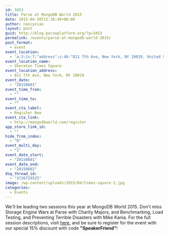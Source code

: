 ```yaml
---
id: 3453
title: Parse at MongoDB World 2015
date: 2015-04-30T15:38:49+00:00
author: nancyxiao
layout: post
guid: http://blog.parseplatform.org/?p=3453
permalink: /events/parse-at-mongodb-world-2015/
post_format:
  - event
event_location:
  - 'a:3:{s:7:"address";s:46:"811 7th Ave, New York, NY 10019, United States";s:3:"lat";s:10:"40.7625834";s:3:"lng";s:18:"-73.98146740000004";}'
event_location_name:
  - Sheraton Times Square
event_location_address:
  - 811 7th Ave, New York, NY 10019
event_date:
  - "20150601"
event_time_from:
  - ""
event_time_to:
  - ""
event_cta_label:
  - Register Now
event_cta_link:
  - http://mongodbworld.com/register
app_store_link_id:
  - ""
hide_from_index:
  - "0"
event_multi_day:
  - "1"
event_date_start:
  - "20150601"
event_date_end:
  - "20150602"
dsq_thread_id:
  - "3726729525"
image: /wp-content/uploads/2015/04/times-square-2.jpg
categories:
  - Events
---
```

We'll be leading two sessions this year at MongoDB World 2015. Don't miss Storage Engine Wars at Parse with Charity Majors, and Benchmarking, Load Testing, and Preventing Terrible Disasters with Mike Kania. For the full session descriptions, visit <a href="http://mongodbworld.com/agenda/sessions" target="_blank">here</a>, and be sure to register for the event with our special 15% discount with code **"SpeakerFriend"**!